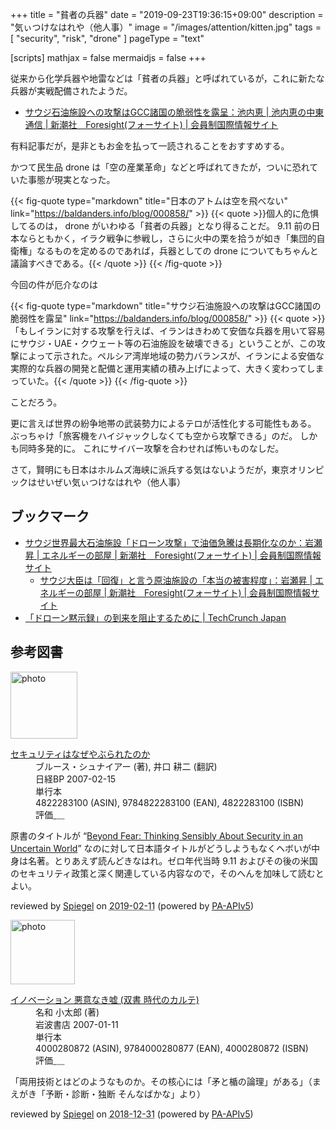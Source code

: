 +++
title = "貧者の兵器"
date =  "2019-09-23T19:36:15+09:00"
description = "気ぃつけなはれや（他人事）"
image = "/images/attention/kitten.jpg"
tags = [ "security", "risk", "drone" ]
pageType = "text"

[scripts]
  mathjax = false
  mermaidjs = false
+++

従来から化学兵器や地雷などは「貧者の兵器」と呼ばれているが，これに新たな兵器が実戦配備されたようだ。

- [サウジ石油施設への攻撃はGCC諸国の脆弱性を露呈：池内恵 | 池内恵の中東通信 | 新潮社　Foresight(フォーサイト) | 会員制国際情報サイト](https://www.fsight.jp/articles/-/45892)

有料記事だが，是非ともお金を払って一読されることをおすすめする。

かつて民生品 drone は「空の産業革命」などと呼ばれてきたが，ついに恐れていた事態が現実となった。

{{< fig-quote type="markdown" title="日本のアトムは空を飛べない" link="https://baldanders.info/blog/000858/" >}}
{{< quote >}}個人的に危惧してるのは， drone がいわゆる「貧者の兵器」となり得ることだ。
9.11 前の日本ならともかく，イラク戦争に参戦し，さらに火中の栗を拾うが如き「集団的自衛権」なるものを定めるのであれば，兵器としての drone についてもちゃんと議論すべきである。{{< /quote >}}
{{< /fig-quote >}}

今回の件が厄介なのは

{{< fig-quote type="markdown" title="サウジ石油施設への攻撃はGCC諸国の脆弱性を露呈" link="https://baldanders.info/blog/000858/" >}}
{{< quote >}}「もしイランに対する攻撃を行えば、イランはきわめて安価な兵器を用いて容易にサウジ・UAE・クウェート等の石油施設を破壊できる」ということが、この攻撃によって示された。ペルシア湾岸地域の勢力バランスが、イランによる安価な実際的な兵器の開発と配備と運用実績の積み上げによって、大きく変わってしまっていた。{{< /quote >}}
{{< /fig-quote >}}

ことだろう。

更に言えば世界の紛争地帯の武装勢力によるテロが活性化する可能性もある。
ぶっちゃけ「旅客機をハイジャックしなくても空から攻撃できる」のだ。
しかも同時多発的に。
これにサイバー攻撃を合わせれば怖いものなしだ。

さて，賢明にも日本はホルムズ海峡に派兵する気はないようだが，東京オリンピックはせいぜい気ぃつけなはれや（他人事）

## ブックマーク

- [サウジ世界最大石油施設「ドローン攻撃」で油価急騰は長期化なのか：岩瀬昇 | エネルギーの部屋 | 新潮社　Foresight(フォーサイト) | 会員制国際情報サイト](https://www.fsight.jp/articles/-/45863)
    - [サウジ大臣は「回復」と言う原油施設の「本当の被害程度」：岩瀬昇 | エネルギーの部屋 | 新潮社　Foresight(フォーサイト) | 会員制国際情報サイト](https://www.fsight.jp/articles/-/45873)
- [「ドローン黙示録」の到来を阻止するために  |  TechCrunch Japan](https://jp.techcrunch.com/2019/09/23/2019-09-22-our-motto-dronepocalypse-now/)

## 参考図書

<div class="hreview">
  <div class="photo"><a class="item url" href="https://www.amazon.co.jp/dp/4822283100?tag=baldandersinf-22&linkCode=ogi&th=1&psc=1"><img src="https://m.media-amazon.com/images/I/51-pZ52JsUL._SL160_.jpg" width="107" alt="photo"></a></div>
  <dl class="fn">
    <dt><a href="https://www.amazon.co.jp/dp/4822283100?tag=baldandersinf-22&linkCode=ogi&th=1&psc=1">セキュリティはなぜやぶられたのか</a></dt>
    <dd>ブルース・シュナイアー (著), 井口 耕二 (翻訳)</dd>
    <dd>日経BP 2007-02-15</dd>
    <dd>単行本</dd>
    <dd>4822283100 (ASIN), 9784822283100 (EAN), 4822283100 (ISBN)</dd>
    <dd>評価<abbr class="rating fa-sm" title="5">&nbsp;<i class="fas fa-star"></i>&nbsp;<i class="fas fa-star"></i>&nbsp;<i class="fas fa-star"></i>&nbsp;<i class="fas fa-star"></i>&nbsp;<i class="fas fa-star"></i></abbr></dd>
  </dl>
  <p class="description">原書のタイトルが “<a href="https://www.amazon.co.jp/dp/B000PY3NB4?tag=baldandersinf-22&linkCode=ogi&th=1&psc=1">Beyond Fear: Thinking Sensibly About Security in an Uncertain World</a>” なのに対して日本語タイトルがどうしようもなくヘボいが中身は名著。とりあえず読んどきなはれ。ゼロ年代当時 9.11 およびその後の米国のセキュリティ政策と深く関連している内容なので，そのへんを加味して読むとよい。</p>
  <p class="powered-by">reviewed by <a href='#maker' class='reviewer'>Spiegel</a> on <abbr class="dtreviewed" title="2019-02-11">2019-02-11</abbr> (powered by <a href="https://affiliate.amazon.co.jp/assoc_credentials/home">PA-APIv5</a>)</p>
</div>

<div class="hreview">
  <div class="photo"><a class="item url" href="https://www.amazon.co.jp/dp/4000280872?tag=baldandersinf-22&linkCode=ogi&th=1&psc=1"><img src="https://m.media-amazon.com/images/I/31e2h91IUWL._SL160_.jpg" width="103" alt="photo"></a></div>
  <dl class="fn">
    <dt><a href="https://www.amazon.co.jp/dp/4000280872?tag=baldandersinf-22&linkCode=ogi&th=1&psc=1">イノベーション 悪意なき嘘 (双書 時代のカルテ)</a></dt>
    <dd>名和 小太郎 (著)</dd>
    <dd>岩波書店 2007-01-11</dd>
    <dd>単行本</dd>
    <dd>4000280872 (ASIN), 9784000280877 (EAN), 4000280872 (ISBN)</dd>
    <dd>評価<abbr class="rating fa-sm" title="4">&nbsp;<i class="fas fa-star"></i>&nbsp;<i class="fas fa-star"></i>&nbsp;<i class="fas fa-star"></i>&nbsp;<i class="fas fa-star"></i>&nbsp;<i class="far fa-star"></i></abbr></dd>
  </dl>
  <p class="description">「両用技術とはどのようなものか。その核心には「矛と楯の論理」がある」（まえがき「予断・診断・独断 そんなばかな」より）</p>
  <p class="powered-by">reviewed by <a href='#maker' class='reviewer'>Spiegel</a> on <abbr class="dtreviewed" title="2018-12-31">2018-12-31</abbr> (powered by <a href="https://affiliate.amazon.co.jp/assoc_credentials/home">PA-APIv5</a>)</p>
</div>
